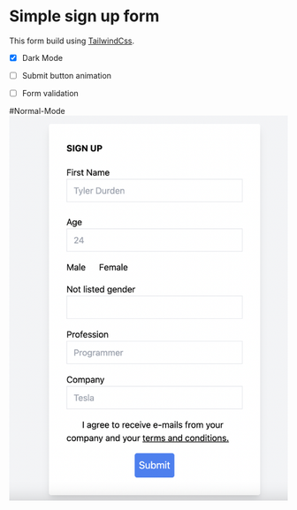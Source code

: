 # Simple sign up form 

This form build using [TailwindCss](https://tailwindcss.com/docs).

- [x] Dark Mode
- [ ] Submit button animation
- [ ] Form validation


#Normal-Mode 
<img src="screenshots/normal-mode.png" witdh="200">
